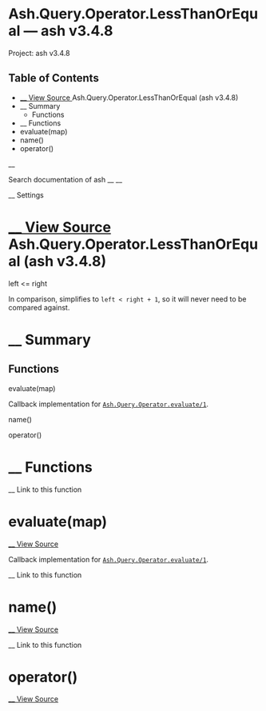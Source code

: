 # Ash.Query.Operator.LessThanOrEqual — ash v3.4.8

Project: ash v3.4.8

## Table of Contents

- [ __ View Source ](external_link) Ash.Query.Operator.LessThanOrEqual (ash v3.4.8)
- __ Summary
  - Functions
- __ Functions
- evaluate(map)
- name()
- operator()

__

Search documentation of ash __ __

__ Settings

#  [ __ View Source ](external_link) Ash.Query.Operator.LessThanOrEqual (ash v3.4.8)

left <= right

In comparison, simplifies to `left < right + 1`, so it will never need to be compared against.

#  __ Summary

##  Functions

evaluate(map)

Callback implementation for [`Ash.Query.Operator.evaluate/1`](external_link).

name()

operator()

#  __ Functions

__ Link to this function

# evaluate(map)

[ __ View Source ](external_link)

Callback implementation for [`Ash.Query.Operator.evaluate/1`](external_link).

__ Link to this function

# name()

[ __ View Source ](external_link)

__ Link to this function

# operator()

[ __ View Source ](external_link)
